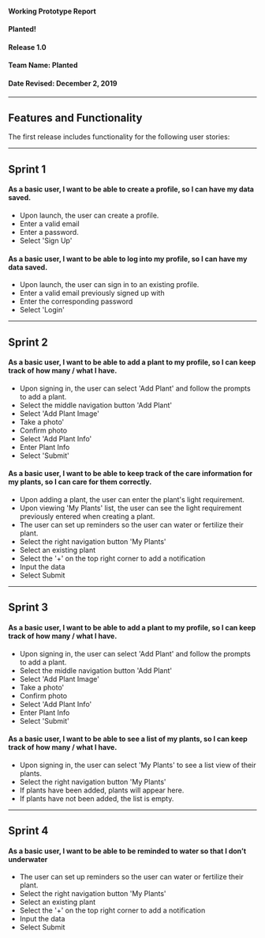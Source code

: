 #### Working Prototype Report
#### Planted!
#### Release 1.0
#### **Team Name: Planted**
#### **Date Revised: December 2, 2019**
------

## Features and Functionality
The first release includes functionality for the following user stories:

---

## Sprint 1

#### As a basic user, I want to be able to create a profile, so I can have my data saved.
- Upon launch, the user can create a profile.
- Enter a valid email
- Enter a password.
- Select 'Sign Up'

#### As a basic user, I want to be able to log into my profile, so I can have my data saved.
- Upon launch, the user can sign in to an existing profile.
- Enter a valid email previously signed up with
- Enter the corresponding password
- Select 'Login'

---

## Sprint 2

#### As a basic user, I want to be able to add a plant to my profile, so I can keep track of how many / what I have.
- Upon signing in, the user can select 'Add Plant' and follow the prompts to add a plant.
- Select the middle navigation button 'Add Plant'
- Select 'Add Plant Image'
- Take a photo'
- Confirm photo
- Select 'Add Plant Info'
- Enter Plant Info
- Select 'Submit'

#### As a basic user, I want to be able to keep track of the care information for my plants, so I can care for them correctly.
- Upon adding a plant, the user can enter the plant's light requirement.
- Upon viewing 'My Plants' list, the user can see the light requirement previously entered when creating a plant.
- The user can set up reminders so the user can water or fertilize their plant.
- Select the right navigation button 'My Plants'
- Select an existing plant
- Select the '+' on the top right corner to add a notification
- Input the data
- Select Submit

---

## Sprint 3

#### As a basic user, I want to be able to add a plant to my profile, so I can keep track of how many / what I have.
- Upon signing in, the user can select 'Add Plant' and follow the prompts to add a plant.
- Select the middle navigation button 'Add Plant'
- Select 'Add Plant Image'
- Take a photo'
- Confirm photo
- Select 'Add Plant Info'
- Enter Plant Info
- Select 'Submit'

#### As a basic user, I want to be able to see a list of my plants, so I can keep track of how many / what I have.
- Upon signing in, the user can select 'My Plants' to see a list view of their plants.
- Select the right navigation button 'My Plants'
- If plants have been added, plants will appear here.
- If plants have not been added, the list is empty.

---

## Sprint 4

#### As a basic user, I want to be able to be reminded to water so that I don’t underwater
- The user can set up reminders so the user can water or fertilize their plant.
- Select the right navigation button 'My Plants'
- Select an existing plant
- Select the '+' on the top right corner to add a notification
- Input the data
- Select Submit
